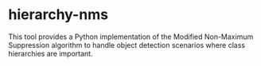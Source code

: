 # hierarchy-nms
This tool provides a Python implementation of the Modified Non-Maximum Suppression algorithm to handle object detection scenarios where class hierarchies are important.
